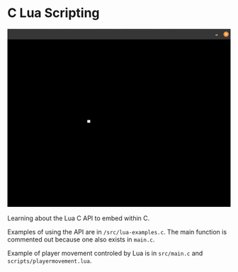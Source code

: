# C Lua Scripting

![screenshot](./screenshots/screenshot_01.png)

Learning about the Lua C API to embed within C.

Examples of using the API are in `/src/lua-examples.c`. The main function is commented out because one also exists in `main.c`.

Example of player movement controled by Lua is in `src/main.c` and `scripts/playermovement.lua`.
